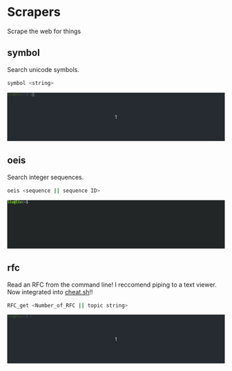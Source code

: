 # Scrapers
Scrape the web for things

## symbol
Search unicode symbols. 
```bash
symbol <string>
```
![](img/symbol.gif)

## oeis
Search integer sequences. 
```bash
oeis <sequence || sequence ID>
```
![](img/oeis.gif)

## rfc
Read an RFC from the command line! I reccomend piping to a text viewer. Now integrated into [cheat.sh](https://github.com/chubin/cheat.sh/blob/master/share/adapters/rfc.sh)!!
```bash
RFC_get <Number_of_RFC || topic string>
```
![](img/rfc.gif)
